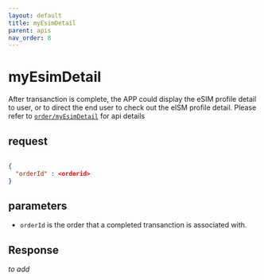 ```yaml
---
layout: default
title: myEsimDetail
parent: apis
nav_order: 8
---
```


# myEsimDetail

After transanction is complete, the APP could display the eSIM profile detail to user, or to direct the end user to check out the eISM profile detail. Please refer to [`order/myEsimDetail`](http://47.56.82.232:49090/swagger-ui.html#/order-controller/myEsimDetailUsingPOST) for api details

## request

```json

{
  "orderId" : <orderid>
}

```

## parameters

- `orderId` is the order that a completed transanction is associated with.

## Response

_to add_


